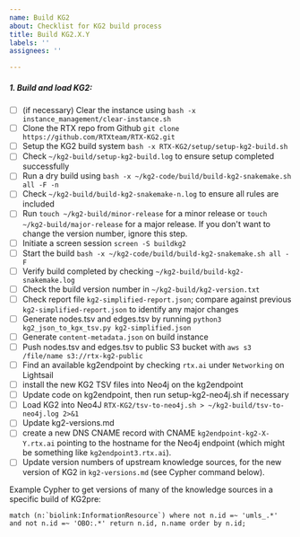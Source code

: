 ```yaml
---
name: Build KG2
about: Checklist for KG2 build process
title: Build KG2.X.Y
labels: ''
assignees: ''

---
```


##### 1. Build and load KG2:
- [ ] (if necessary) Clear the instance using `bash -x instance_management/clear-instance.sh`
- [ ] Clone the RTX repo from Github `git clone https://github.com/RTXteam/RTX-KG2.git`
- [ ] Setup the KG2 build system `bash -x RTX-KG2/setup/setup-kg2-build.sh`
- [ ] Check `~/kg2-build/setup-kg2-build.log` to ensure setup completed successfully 
- [ ] Run a dry build using `bash -x ~/kg2-code/build/build-kg2-snakemake.sh all -F -n`
- [ ] Check `~/kg2-build/build-kg2-snakemake-n.log` to ensure all rules are included
- [ ] Run `touch ~/kg2-build/minor-release` for a minor release or `touch ~/kg2-build/major-release` for a major release. If you don't want to change the version number, ignore this step.
- [ ] Initiate a screen session `screen -S buildkg2`
- [ ] Start the build `bash -x ~/kg2-code/build/build-kg2-snakemake.sh all -F`
- [ ] Verify build completed by checking `~/kg2-build/build-kg2-snakemake.log`
- [ ] Check the build version number in `~/kg2-build/kg2-version.txt`
- [ ] Check report file `kg2-simplified-report.json`; compare against previous `kg2-simplified-report.json` to identify any major changes
- [ ] Generate nodes.tsv and edges.tsv by running `python3 kg2_json_to_kgx_tsv.py kg2-simplified.json`
- [ ] Generate `content-metadata.json` on build instance
- [ ] Push nodes.tsv and edges.tsv to public S3 bucket with `aws s3 /file/name s3://rtx-kg2-public`
- [ ] Find an available kg2endpoint by checking `rtx.ai` under `Networking` on Lightsail
- [ ] install the new KG2 TSV files into Neo4j on the kg2endpoint
- [ ] Update code on kg2endpoint, then run setup-kg2-neo4j.sh if necessary
- [ ] Load KG2 into Neo4J `RTX-KG2/tsv-to-neo4j.sh > ~/kg2-build/tsv-to-neo4j.log 2>&1`
- [ ] Update kg2-versions.md
- [ ] create a new DNS CNAME record with CNAME `kg2endpoint-kg2-X-Y.rtx.ai` pointing to the hostname for the Neo4j endpoint (which might be something like `kg2endpoint3.rtx.ai`).
- [ ] Update version numbers of upstream knowledge sources, for the new version of KG2 in `kg2-versions.md` (see Cypher command below).

Example Cypher to get versions of many of the knowledge sources in a specific build of KG2pre:
```
match (n:`biolink:InformationResource`) where not n.id =~ 'umls_.*' and not n.id =~ 'OBO:.*' return n.id, n.name order by n.id;
```

